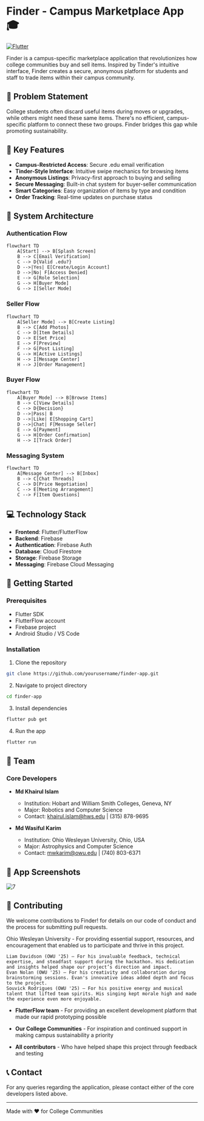 # Finder - Campus Marketplace App 🎓

[![Flutter](https://img.shields.io/badge/Built%20with-FlutterFlow-02569B?logo=flutter)](https://flutterflow.io)

Finder is a campus-specific marketplace application that revolutionizes how college communities buy and sell items. Inspired by Tinder's intuitive interface, Finder creates a secure, anonymous platform for students and staff to trade items within their campus community.

## 🎯 Problem Statement

College students often discard useful items during moves or upgrades, while others might need these same items. There's no efficient, campus-specific platform to connect these two groups. Finder bridges this gap while promoting sustainability.

## 🌟 Key Features

- **Campus-Restricted Access**: Secure .edu email verification
- **Tinder-Style Interface**: Intuitive swipe mechanics for browsing items
- **Anonymous Listings**: Privacy-first approach to buying and selling
- **Secure Messaging**: Built-in chat system for buyer-seller communication
- **Smart Categories**: Easy organization of items by type and condition
- **Order Tracking**: Real-time updates on purchase status

## 🔄 System Architecture

### Authentication Flow
```mermaid
flowchart TD
    A[Start] --> B[Splash Screen]
    B --> C[Email Verification]
    C --> D{Valid .edu?}
    D -->|Yes| E[Create/Login Account]
    D -->|No| F[Access Denied]
    E --> G[Role Selection]
    G --> H[Buyer Mode]
    G --> I[Seller Mode]
```

### Seller Flow
```mermaid
flowchart TD
    A[Seller Mode] --> B[Create Listing]
    B --> C[Add Photos]
    C --> D[Item Details]
    D --> E[Set Price]
    E --> F[Preview]
    F --> G[Post Listing]
    G --> H[Active Listings]
    H --> I[Message Center]
    H --> J[Order Management]
```

### Buyer Flow
```mermaid
flowchart TD
    A[Buyer Mode] --> B[Browse Items]
    B --> C[View Details]
    C --> D{Decision}
    D -->|Pass| B
    D -->|Like| E[Shopping Cart]
    D -->|Chat| F[Message Seller]
    E --> G[Payment]
    G --> H[Order Confirmation]
    H --> I[Track Order]
```

### Messaging System
```mermaid
flowchart TD
    A[Message Center] --> B[Inbox]
    B --> C[Chat Threads]
    C --> D[Price Negotiation]
    C --> E[Meeting Arrangement]
    C --> F[Item Questions]
```

## 💻 Technology Stack

- **Frontend**: Flutter/FlutterFlow
- **Backend**: Firebase
- **Authentication**: Firebase Auth
- **Database**: Cloud Firestore
- **Storage**: Firebase Storage
- **Messaging**: Firebase Cloud Messaging

## 🚀 Getting Started

### Prerequisites
- Flutter SDK
- FlutterFlow account
- Firebase project
- Android Studio / VS Code

### Installation

1. Clone the repository
```bash
git clone https://github.com/yourusername/finder-app.git
```

2. Navigate to project directory
```bash
cd finder-app
```

3. Install dependencies
```bash
flutter pub get
```

4. Run the app
```bash
flutter run
```

## 👥 Team

### Core Developers
- **Md Khairul Islam**
  - Institution: Hobart and William Smith Colleges, Geneva, NY
  - Major: Robotics and Computer Science
  - Contact: khairul.islam@hws.edu | (315) 878-9695

- **Md Wasiful Karim**
  - Institution: Ohio Wesleyan University, Ohio, USA
  - Major: Astrophysics and Computer Science
  - Contact: mwkarim@owu.edu | (740) 803-6371

## 📱 App Screenshots

![7](https://github.com/user-attachments/assets/8b63b222-eae7-4c0f-9f83-6b7834d9e74f)

## 🤝 Contributing

We welcome contributions to Finder! for details on our code of conduct and the process for submitting pull requests.


Ohio Wesleyan University - For providing essential support, resources, and encouragement that enabled us to participate and thrive in this project.

    Liam Davidson (OWU '25) – For his invaluable feedback, technical expertise, and steadfast support during the hackathon. His dedication and insights helped shape our project’s direction and impact.
    Evan Nolan (OWU '25) – For his creativity and collaboration during brainstorming sessions. Evan's innovative ideas added depth and focus to the project.
    Souvick Rodrigues (OWU '25) – For his positive energy and musical talent that lifted team spirits. His singing kept morale high and made the experience even more enjoyable.


- **FlutterFlow team** - For providing an excellent development platform that made our rapid prototyping possible

- **Our College Communities** - For inspiration and continued support in making campus sustainability a priority

- **All contributors** - Who have helped shape this project through feedback and testing


## 📞 Contact

For any queries regarding the application, please contact either of the core developers listed above.

---
Made with ❤️ for College Communities
